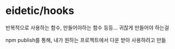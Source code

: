 # eidetic/hooks

반복적으로 사용하는 함수,
만들어야하는 함수 등등...
귀찮게 만들어야 하는걸

npm publish를 통해,
내가 원하는 프로젝트에서 다운 받아 사용하려고 만듦